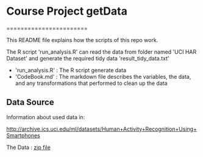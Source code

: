 # Course Project getData
=======================

This README file explains how the scripts of this repo work.

The R script 'run\_analysis.R' can read the data from folder named 'UCI HAR Dataset' and generate the required tidy data 'result\_tidy\_data.txt'

- 'run\_analysis.R' : The R script generate data
- 'CodeBook.md' : The markdown file describes the variables, the data, and any transformations that performed to clean up the data


## Data Source


Information about used data in:

http://archive.ics.uci.edu/ml/datasets/Human+Activity+Recognition+Using+Smartphones

The Data :
[zip file](https://d396qusza40orc.cloudfront.net/getdata%2Fprojectfiles%2FUCI%20HAR%20Dataset.zip)

